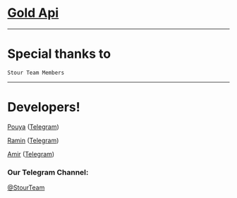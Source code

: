 # [Gold Api](https://t.me/StourTeam)

* * *

# Special thanks to

`Stour Team Members`

* * *

# Developers!

[Pouya](https://t.me/Releas_Dev) ([Telegram](https://t.me/Releas_Dev))

[Ramin](https://t.me/Tele_org) ([Telegram](https://t.me/Tele_org))

[Amir](https://t.me/ultra_Dev) ([Telegram](https://t.me/ultra_Dev))


### Our Telegram Channel:

[@StourTeam](https://t.me/StourTeam)
